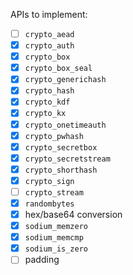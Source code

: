 APIs to implement:
* [ ] `crypto_aead`
* [x] `crypto_auth`
* [x] `crypto_box`
* [x] `crypto_box_seal`
* [x] `crypto_generichash`
* [x] `crypto_hash`
* [x] `crypto_kdf`
* [x] `crypto_kx`
* [x] `crypto_onetimeauth`
* [x] `crypto_pwhash`
* [x] `crypto_secretbox`
* [x] `crypto_secretstream`
* [x] `crypto_shorthash`
* [x] `crypto_sign`
* [ ] `crypto_stream`
* [x] `randombytes`
* [x] hex/base64 conversion
* [x] `sodium_memzero`
* [x] `sodium_memcmp`
* [x] `sodium_is_zero`
* [ ] padding
